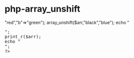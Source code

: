 # php-array_unshift
<?php
//array_unshift
$arr= array("a"=>"red","b"=>"green");
array_unshift($arr,"black","blue");
echo "<pre>";
print_r($arr);
echo "<br>";
?>
